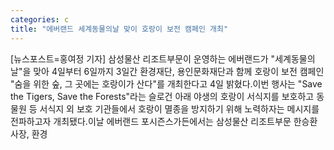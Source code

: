 ```yaml
---
categories: c
title: "에버랜드 세계동물의날 맞이 호랑이 보전 캠페인 개최"
---
```

[뉴스포스트=홍여정 기자] 삼성물산 리조트부문이 운영하는 에버랜드가 "세계동물의날"을 맞아 4일부터 6일까지 3일간 환경재단, 용인문화재단과 함께 호랑이 보전 캠페인 "숨을 위한 숲, 그 곳에는 호랑이가 산다"를 개최한다고 4일 밝혔다.이번 행사는 "Save the Tigers, Save the Forests"라는 슬로건 아래 야생의 호랑이 서식지를 보호하고 동물원 등 서식지 외 보호 기관들에서 호랑이 멸종을 방지하기 위해 노력하자는 메시지를 전파하고자 개최됐다.이날 에버랜드 포시즌스가든에서는 삼성물산 리조트부문 한승환 사장, 환경
